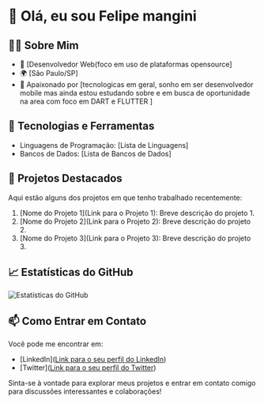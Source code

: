 # 👋 Olá, eu sou Felipe mangini

## 👨‍💻 Sobre Mim

- 💼 [Desenvolvedor Web(foco em uso de plataformas opensource]
- 🌍 [São Paulo/SP]
- 🌱 Apaixonado por [tecnologicas em geral, sonho em ser desenvolvedor mobile mas ainda estou estudando sobre e em busca de oportunidade na area com foco em DART e FLUTTER ]

## 🔧 Tecnologias e Ferramentas

- Linguagens de Programação: [Lista de Linguagens]
- Bancos de Dados: [Lista de Bancos de Dados]

## 🚀 Projetos Destacados

Aqui estão alguns dos projetos em que tenho trabalhado recentemente:

1. [Nome do Projeto 1](Link para o Projeto 1): Breve descrição do projeto 1.
2. [Nome do Projeto 2](Link para o Projeto 2): Breve descrição do projeto 2.
3. [Nome do Projeto 3](Link para o Projeto 3): Breve descrição do projeto 3.

## 📈 Estatísticas do GitHub

![Estatísticas do GitHub]([https://github-readme-stats.vercel.app/api?username=seu-nome&show_icons=true&count_private=true](https://github-readme-stats.vercel.app/api?username=fmspdeveloper&show_icons=true&count_private=true))

## 📫 Como Entrar em Contato

Você pode me encontrar em:

- [LinkedIn]([Link para o seu perfil do LinkedIn](https://www.linkedin.com/in/felipe-mangini-78a29b181/))
- [Twitter]([Link para o seu perfil do Twitter](https://twitter.com/Fmanginiz))


Sinta-se à vontade para explorar meus projetos e entrar em contato comigo para discussões interessantes e colaborações!
